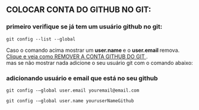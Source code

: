 ## COLOCAR CONTA DO GITHUB NO GIT:

### primeiro verifique se já tem um usuário github no git:
~~~
git config --list --global
~~~
Caso o comando acima mostrar um <b> user.name </b> e o <b> user.email </b> remova. <a href="remover_usuario.md"> Clique e veja como REMOVER A CONTA  GITHUB DO GIT </a>.
<br> mas se não mostrar nada adicione o seu usuário git com o comando abaixo: 

### adicionando usuário e email que está no seu github
~~~
git config -–global user.email youremail@email.com
~~~
~~~
git config -–global user.name youruserNameGithub
~~~
